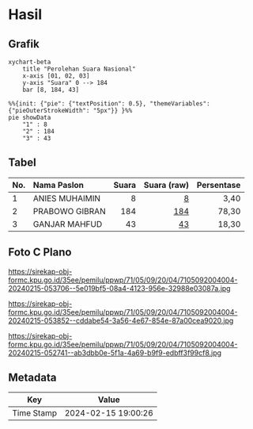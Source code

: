 # Hasil

## Grafik

```mermaid
xychart-beta
    title "Perolehan Suara Nasional"
    x-axis [01, 02, 03]
    y-axis "Suara" 0 --> 184
    bar [8, 184, 43]
```

```mermaid
%%{init: {"pie": {"textPosition": 0.5}, "themeVariables": {"pieOuterStrokeWidth": "5px"}} }%%
pie showData
    "1" : 8
    "2" : 184
    "3" : 43
```

## Tabel

| No. | Nama Paslon    | Suara | Suara (raw) | Persentase |
|:--- |:-------------- | -----:| -----------:| ----------:|
| 1   | ANIES MUHAIMIN | 8     | [8][p-1]    | 3,40       |
| 2   | PRABOWO GIBRAN | 184   | [184][p-2]  | 78,30      |
| 3   | GANJAR MAHFUD  | 43    | [43][p-3]   | 18,30      |


[p-1]: https://github.com/gigit-pemilu/pemilu-2024/blob/main/pilpres/hitung-suara/sub/71-sulawesi-utara/sub/05-minahasa-selatan/sub/09-tenga/sub/2004-radey/sub/004-tps/sub/paslon-1.txt
[p-2]: https://github.com/gigit-pemilu/pemilu-2024/blob/main/pilpres/hitung-suara/sub/71-sulawesi-utara/sub/05-minahasa-selatan/sub/09-tenga/sub/2004-radey/sub/004-tps/sub/paslon-2.txt
[p-3]: https://github.com/gigit-pemilu/pemilu-2024/blob/main/pilpres/hitung-suara/sub/71-sulawesi-utara/sub/05-minahasa-selatan/sub/09-tenga/sub/2004-radey/sub/004-tps/sub/paslon-3.txt

## Foto C Plano

https://sirekap-obj-formc.kpu.go.id/35ee/pemilu/ppwp/71/05/09/20/04/7105092004004-20240215-053706--5e019bf5-08a4-4123-956e-32988e03087a.jpg

https://sirekap-obj-formc.kpu.go.id/35ee/pemilu/ppwp/71/05/09/20/04/7105092004004-20240215-053852--cddabe54-3a56-4e67-854e-87a00cea9020.jpg

https://sirekap-obj-formc.kpu.go.id/35ee/pemilu/ppwp/71/05/09/20/04/7105092004004-20240215-052741--ab3dbb0e-5f1a-4a69-b9f9-edbff3f99cf8.jpg


## Metadata

| Key        | Value               |
| ---------- | ------------------- |
| Time Stamp | 2024-02-15 19:00:26 |



